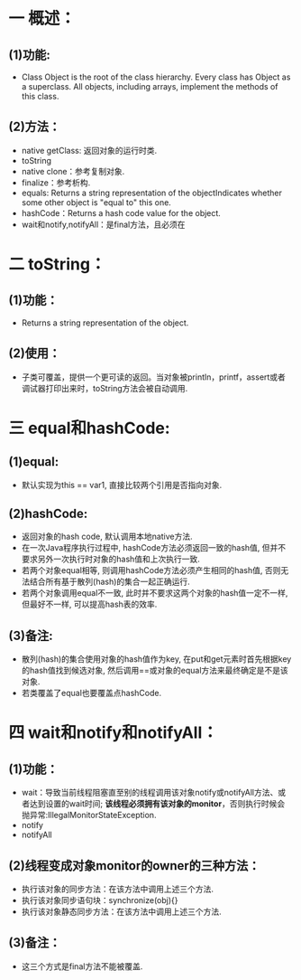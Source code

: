 # 一 概述：
## (1)功能:
- Class Object is the root of the class hierarchy. Every class has Object as a superclass. All objects, including arrays, implement the methods of this class.

## (2)方法：
- native getClass: 返回对象的运行时类.
- toString
- native clone：参考复制对象.
- finalize：参考析构.
- equals: Returns a string representation of the objectIndicates whether some other object is "equal to" this one.
- hashCode：Returns a hash code value for the object.
- wait和notify,notifyAll：是final方法，且必须在

# 二 toString：
## (1)功能：
- Returns a string representation of the object.

## (2)使用：
- 子类可覆盖，提供一个更可读的返回。当对象被println，printf，assert或者调试器打印出来时，toString方法会被自动调用.

# 三 equal和hashCode:
## (1)equal:
- 默认实现为this == var1, 直接比较两个引用是否指向对象.

## (2)hashCode:
- 返回对象的hash code, 默认调用本地native方法.
- 在一次Java程序执行过程中, hashCode方法必须返回一致的hash值, 但并不要求另外一次执行时对象的hash值和上次执行一致.
- 若两个对象equal相等, 则调用hashCode方法必须产生相同的hash值, 否则无法结合所有基于散列(hash)的集合一起正确运行.
- 若两个对象调用equal不一致, 此时并不要求这两个对象的hash值一定不一样, 但最好不一样, 可以提高hash表的效率.

## (3)备注:
- 散列(hash)的集合使用对象的hash值作为key, 在put和get元素时首先根据key的hash值找到候选对象, 然后调用==或对象的equal方法来最终确定是不是该对象.
- 若类覆盖了equal也要覆盖点hashCode.

# 四 wait和notify和notifyAll：
## (1)功能：
- wait：导致当前线程阻塞直至别的线程调用该对象notify或notifyAll方法、或者达到设置的wait时间; **该线程必须拥有该对象的monitor**，否则执行时候会抛异常:IllegalMonitorStateException.
- notify
- notifyAll

## (2)线程变成对象monitor的owner的三种方法：
- 执行该对象的同步方法：在该方法中调用上述三个方法.
- 执行该对象同步语句块：synchronize(obj){}
- 执行该对象静态同步方法：在该方法中调用上述三个方法.

## (3)备注：
- 这三个方式是final方法不能被覆盖.
